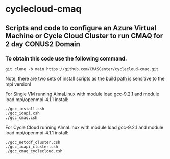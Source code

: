 # cyclecloud-cmaq

## Scripts and code to configure an Azure Virtual Machine or Cycle Cloud Cluster to run CMAQ for 2 day CONUS2 Domain

### To obtain this code use the following command.

```
git clone -b main https://github.com/CMASCenter/cyclecloud-cmaq.git
```

Note, there are two sets of install scripts as the build path is sensitive to the mpi version!

For Single VM running AlmaLinux with module load gcc-9.2.1  and module load mpi/openmpi-4.1.1  install:

```
./gcc_install.csh
./gcc_ioapi.csh
./gcc_cmaq.csh
```

For Cycle Cloud running AlmaLinux with module load gcc-9.2.1 and module load mpi/openmpi-4.1.1 install:

```
./gcc_netcdf_cluster.csh
./gcc_ioapi_cluster.csh
./gcc_cmaq_cyclecloud.csh
```


